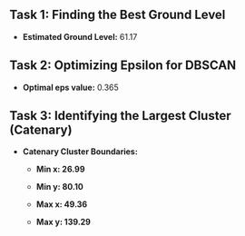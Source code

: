 ## Task 1: Finding the Best Ground Level

- **Estimated Ground Level:** 61.17

## Task 2: Optimizing Epsilon for DBSCAN

- **Optimal eps value:** 0.365

## Task 3: Identifying the Largest Cluster (Catenary)

- **Catenary Cluster Boundaries:**

    - **Min x: 26.99**

    - **Min y: 80.10**

    - **Max x: 49.36**

    - **Max y: 139.29**